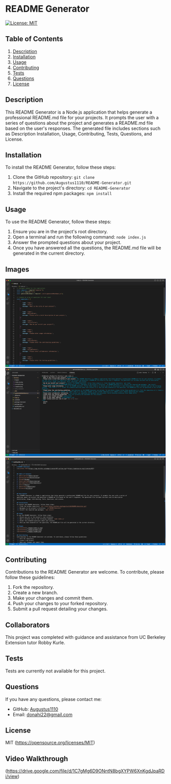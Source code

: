# README Generator
[![License: MIT](https://img.shields.io/badge/License-MIT-yellow.svg)](https://opensource.org/licenses/MIT)


## Table of Contents
1. [Description](#description)
2. [Installation](#installation)
3. [Usage](#usage)
4. [Contributing](#contributing)
5. [Tests](#tests)
6. [Questions](#questions)
7. [License](#license)


## Description
This README Generator is a Node.js application that helps generate a professional README.md file for your projects. It prompts the user with a series of questions about the project and generates a README.md file based on the user's responses. The generated file includes sections such as Description Installation, Usage, Contributing, Tests, Questions, and License.

## Installation
To install the README Generator, follow these steps:
 1. Clone the GitHub repository: `git clone https://github.com/Augustus1110/README-Generator.git`
 2. Navigate to the project's directory: `cd README-Generator`
 3. Install the required npm packages: `npm install`

## Usage
To use the README Generator, follow these steps:
 1. Ensure you are in the project's root directory.
 2. Open a terminal and run the following command: `node index.js`
 3. Answer the prompted questions about your project.
 4. Once you have answered all the questions, the README.md file will be generated in the current directory.

## Images
![Screenshot](./Develop/images/index-js.png)
![Screenshot](./Develop/images/prompts.png)
![Screenshot](./Develop/images/readme.png)

## Contributing
Contributions to the README Generator are welcome. To contribute, please follow these guidelines:
 1. Fork the repository.
 2. Create a new branch.
 3. Make your changes and commit them.
 4. Push your changes to your forked repository.
 5. Submit a pull request detailing your changes.

## Collaborators
This project was completed with guidance and assistance from UC Berkeley Extension tutor Robby Kurle.

## Tests
Tests are currently not available for this project.

## Questions
If you have any questions, please contact me:

- GitHub: [Augustus1110](https://github.com/Augustus1110)
- Email: donahi22@gmail.com

## License
MIT
(https://opensource.org/licenses/MIT)

## Video Walkthrough
(https://drive.google.com/file/d/1C7gMg6D9ONntN8bgXYPW6XnKgdJpaRDi/view)

